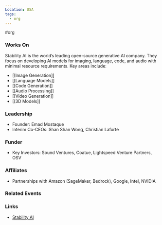 ```yaml
---
Location: USA
tags:
  - org
---
```

#org

### Works On
Stability AI is the world’s leading open-source generative AI company. They focus on developing AI models for imaging, language, code, and audio with minimal resource requirements. Key areas include:

- [[Image Generation]]
- [[Language Models]]
- [[Code Generation]]
- [[Audio Processing]]
- [[Video Generation]]
- [[3D Models]]

### Leadership
- Founder: Emad Mostaque
- Interim Co-CEOs: Shan Shan Wong, Christian Laforte

### Funder
- Key Investors: Sound Ventures, Coatue, Lightspeed Venture Partners, OSV

### Affiliates
- Partnerships with Amazon (SageMaker, Bedrock), Google, Intel, NVIDIA

### Related Events

### Links
- [Stability AI](https://stability.ai)
